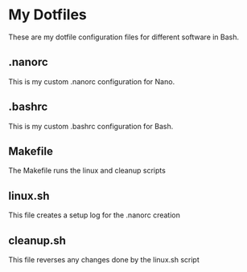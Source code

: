 # My Dotfiles
These are my dotfile configuration files for different software in Bash.
## .nanorc
This is my custom .nanorc configuration for Nano.
## .bashrc
This is my custom .bashrc configuration for Bash.
## Makefile
The Makefile runs the linux and cleanup scripts
## linux.sh
This file creates a setup log for the .nanorc creation
## cleanup.sh
This file reverses any changes done by the linux.sh script
